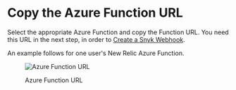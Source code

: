 # Copy the Azure Function URL

Select the appropriate Azure Function and copy the Function URL. You need this URL in the next step, in order to [Create a Snyk Webhook](create-a-snyk-webhook.md).

An example follows for one user's New Relic Azure Function.

<figure><img src="../../../../../.gitbook/assets/azure-function-url.png" alt="Azure Function URL"><figcaption><p>Azure Function URL</p></figcaption></figure>
